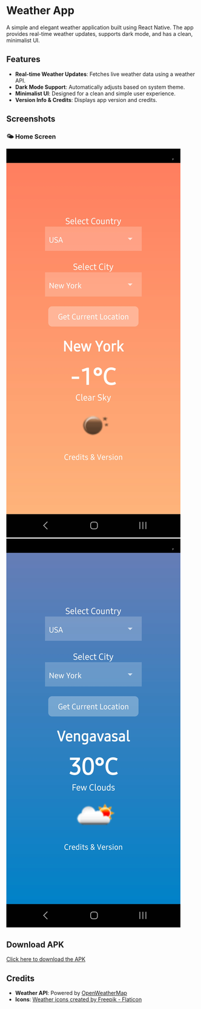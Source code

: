 # Weather App

A simple and elegant weather application built using React Native. The app provides real-time weather updates, supports dark mode, and has a clean, minimalist UI.

## Features
- **Real-time Weather Updates**: Fetches live weather data using a weather API.
- **Dark Mode Support**: Automatically adjusts based on system theme.
- **Minimalist UI**: Designed for a clean and simple user experience.
- **Version Info & Credits**: Displays app version and credits.
## Screenshots

### 🌤️ Home Screen
![Location](screenshots/Newyork.jpg)
![Current Location](screenshots/currentloc.jpg)

## Download APK
[Click here to download the APK](https://drive.google.com/file/d/1bwpzcF1bNlxWJoTTAwMqsxr_Iq7vh2KG/view?usp=drive_link)


## Credits
- **Weather API**: Powered by [OpenWeatherMap](https://openweathermap.org/)
- **Icons**: [Weather icons created by Freepik - Flaticon](https://www.flaticon.com/free-icons/weather)


